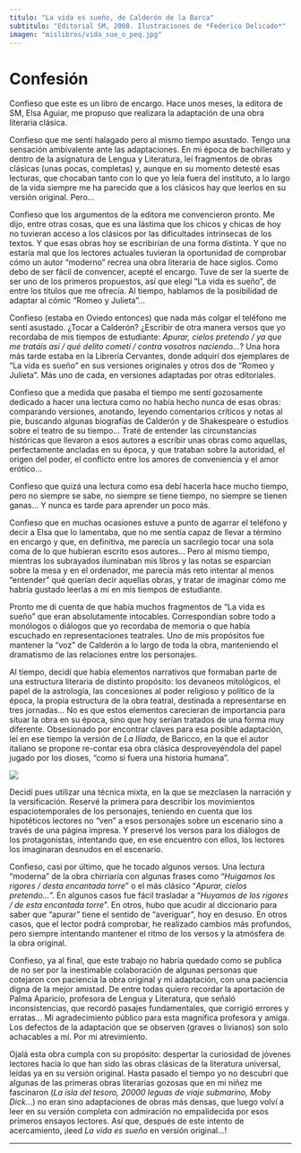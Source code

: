 ```yaml
---
titulo: "La vida es sueño, de Calderón de la Barca"
subtitulo: "Editorial SM, 2008. Ilustraciones de *Federico Delicado*"
imagen: "mislibros/vida_sue_o_peq.jpg"
---
```

# **Confesión**

Confieso que este es un libro de encargo. Hace unos meses, la editora de SM, Elsa Aguiar, me propuso que realizara la adaptación de una obra literaria clásica.

Confieso que me sentí halagado pero al mismo tiempo asustado. Tengo una sensación ambivalente ante las adaptaciones. En mi época de bachillerato y dentro de la asignatura de Lengua y Literatura, leí fragmentos de obras clásicas (unas pocas, completas) y, aunque en su momento detesté esas lecturas, que chocaban tanto con lo que yo leía fuera del instituto, a lo largo de la vida siempre me ha parecido que a los clásicos hay que leerlos en su versión original. Pero…

Confieso que los argumentos de la editora me convencieron pronto. Me dijo, entre otras cosas, que es una lástima que los chicos y chicas de hoy no tuvieran acceso a los clásicos por las dificultades intrínsecas de los textos. Y que esas obras hoy se escribirían de una forma distinta. Y que no estaría mal que los lectores actuales tuvieran la oportunidad de comprobar cómo un autor “moderno” recrea una obra literaria de hace siglos. Como debo de ser fácil de convencer, acepté el encargo. Tuve de ser la suerte de ser uno de los primeros propuestos, así que elegí “La vida es sueño”, de entre los títulos que me ofrecía. Al tiempo, hablamos de la posibilidad de adaptar al cómic “Romeo y Julieta”...

Confieso (estaba en Oviedo entonces) que nada más colgar el teléfono me sentí asustado. ¿Tocar a Calderón? ¿Escribir de otra manera versos que yo recordaba de mis tiempos de estudiante: _Apurar, cielos pretendo / ya que me tratáis así / qué delito cometí / contra vosotros naciendo…_? Una hora más tarde estaba en la Librería Cervantes, donde adquirí dos ejemplares de “La vida es sueño” en sus versiones originales y otros dos de “Romeo y Julieta”. Más uno de cada, en versiones adaptadas por otras editoriales.

Confieso que a medida que pasaba el tiempo me sentí gozosamente dedicado a hacer una lectura como no había hecho nunca de esas obras: comparando versiones, anotando, leyendo comentarios críticos y notas al pie, buscando algunas biografías de Calderón y de Shakespeare o estudios sobre el teatro de su tiempo… Traté de entender las circunstancias históricas que llevaron a esos autores a escribir unas obras como aquellas, perfectamente ancladas en su época, y que trataban sobre la autoridad, el origen del poder, el conflicto entre los amores de conveniencia y el amor erótico…

Confieso que quizá una lectura como esa debí hacerla hace mucho tiempo, pero no siempre se sabe, no siempre se tiene tiempo, no siempre se tienen ganas… Y nunca es tarde para aprender un poco más.

Confieso que en muchas ocasiones estuve a punto de agarrar el teléfono y decir a Elsa que lo lamentaba, que no me sentía capaz de llevar a término en encargo y que, en definitiva, me parecía un sacrilegio tocar una sola coma de lo que hubieran escrito esos autores… Pero al mismo tiempo, mientras los subrayados iluminaban mis libros y las notas se esparcían sobre la mesa y en el ordenador, me parecía más reto intentar al menos “entender” qué querían decir aquellas obras, y tratar de imaginar cómo me habría gustado leerlas a mí en mis tiempos de estudiante.

Pronto me di cuenta de que había muchos fragmentos de “La vida es sueño” que eran absolutamente intocables. Correspondían sobre todo a monólogos o diálogos que yo recordaba de memoria o que había escuchado en representaciones teatrales. Uno de mis propósitos fue mantener la “voz” de Calderón a lo largo de toda la obra, manteniendo el dramatismo de las relaciones entre los personajes.

Al tiempo, decidí que había elementos narrativos que formaban parte de una estructura literaria de distinto propósito: los devaneos mitológicos, el papel de la astrología, las concesiones al poder religioso y político de la época, la propia estructura de la obra teatral, destinada a representarse en tres jornadas… No es que estos elementos carecieran de importancia para situar la obra en su época, sino que hoy serían tratados de una forma muy diferente. Obsesionado por encontrar claves para esa posible adaptación, leí en ese tiempo la versión de _La Ilíada_, de Baricco, en la que el autor italiano se propone re-contar esa obra clásica desproveyéndola del papel jugado por los dioses, “como si fuera una historia humana”.

![](/imagenes/mislibros/vidasueño_1_peq.jpg)

Decidí pues utilizar una técnica mixta, en la que se mezclasen la narración y la versificación. Reservé la primera para describir los movimientos espaciotemporales de los personajes, teniendo en cuenta que los hipotéticos lectores no “ven” a esos personajes sobre un escenario sino a través de una página impresa. Y preservé los versos para los diálogos de los protagonistas, intentando que, en ese encuentro con ellos, los lectores los imaginaran desnudos en el escenario.

Confieso, casi por último, que he tocado algunos versos. Una lectura “moderna” de la obra chirriaría con algunas frases como “_Huigamos los rigores / desta encantada torre_” o el más clásico “_Apurar, cielos pretendo…_”. En algunos casos fue fácil trasladar a “_Huyamos de los rigores / de esta encantada torre_”. En otros, hubo que acudir al diccionario para saber que “apurar” tiene el sentido de “averiguar”, hoy en desuso. En otros casos, que el lector podrá comprobar, he realizado cambios más profundos, pero siempre intentando mantener el ritmo de los versos y la atmósfera de la obra original.

Confieso, ya al final, que este trabajo no habría quedado como se publica de no ser por la inestimable colaboración de algunas personas que cotejaron con paciencia la obra original y mi adaptación, con una paciencia digna de la mejor amistad. De entre todas quiero recordar la aportación de Palma Aparicio, profesora de Lengua y Literatura, que señaló inconsistencias, que recordó pasajes fundamentales, que corrigió errores y erratas… Mi agradecimiento público para esta magnífica profesora y amiga. Los defectos de la adaptación que se observen (graves o livianos) son solo achacables a mí. Por mi atrevimiento.

Ojalá esta obra cumpla con su propósito: despertar la curiosidad de jóvenes lectores hacia lo que han sido las obras clásicas de la literatura universal, leídas ya en su versión original. Hasta pasado el tiempo yo no descubrí que algunas de las primeras obras literarias gozosas que en mi niñez me fascinaron (_La isla del tesoro, 20000 leguas de viaje submarino, Moby Dick…_) no eran sino adaptaciones de obras más densas, que luego volví a leer en su versión completa con admiración no empalidecida por esos primeros ensayos lectores. Así que, después de este intento de acercamiento, ¡leed _La vida es sueño_ en versión original…!

* * *
